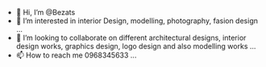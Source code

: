 - 👋 Hi, I’m @Bezats
- 👀 I’m interested in interior Design, modelling, photography, fasion design ...
- 💞️ I’m looking to collaborate on different architectural designs, interior design works, graphics design, logo design and also modelling works ...
- 📫 How to reach me 0968345633 ...

<!---
Bezats/Bezats is a ✨ special ✨ repository because its `README.md` (this file) appears on your GitHub profile.
You can click the Preview link to take a look at your changes.
--->

